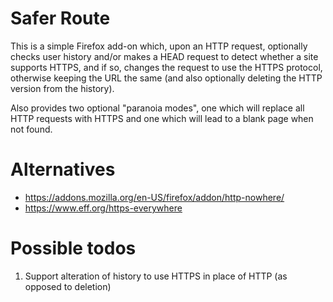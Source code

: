 # Safer Route

This is a simple Firefox add-on which, upon an HTTP request, optionally
checks user history and/or makes a HEAD request to detect whether a
site supports HTTPS, and if so, changes the request to use the HTTPS
protocol, otherwise keeping the URL the same (and also optionally deleting
the HTTP version from the history).

Also provides two optional "paranoia modes", one which will replace all
HTTP requests with HTTPS and one which will lead to a blank page
when not found.

# Alternatives

* https://addons.mozilla.org/en-US/firefox/addon/http-nowhere/
* https://www.eff.org/https-everywhere

# Possible todos

1. Support alteration of history to use HTTPS in place of HTTP (as opposed to deletion)
